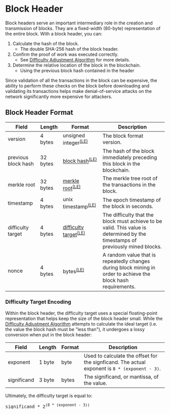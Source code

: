 # Block Header

Block headers serve an important intermediary role in the creation and transmission of blocks.
They are a fixed-width (80-byte) representation of the entire block.
With a block header, you can:

 1. Calculate the hash of the block.
	 - The double SHA-256 hash of the block header.
 2. Confirm the proof of work was executed correctly.
	 - See [Difficulty Adjustment Algorithm](/protocol/blockchain/proof-of-work/difficulty-adjustment-algorithm) for more details.
 3. Determine the relative location of the block in the blockchain.
	 - Using the previous block hash contained in the header

Since validation of all the transactions in the block can be expensive, the ability to perform these checks on the block before downloading and validating its transactions helps make denial-of-service attacks on the network significantly more expensive for attackers.

## Block Header Format

| Field | Length | Format | Description |
|--|--|--|--|
| version | 4 bytes | unsigned integer<sup>[(LE)](/protocol/misc/endian/little)</sup> | The block format version. |
| previous block hash | 32 bytes | [block hash](/protocol/blockchain/hash)<sup>[(LE)](/protocol/misc/endian/little)</sup> | The hash of the block immediately preceding this block in the blockchain. |
| merkle root | 32 bytes | [merkle root](/protocol/blockchain/merkle-tree)<sup>[(LE)](/protocol/misc/endian/little)</sup> | The merkle tree root of the transactions in the block. |
| timestamp | 4 bytes | unix timestamp<sup>[(LE)](/protocol/misc/endian/little)</sup> | The epoch timestamp of the block in seconds. |
| difficulty target | 4 bytes | [difficulty target](#difficulty-target-encoding)<sup>[(LE)](/protocol/misc/endian/little)</sup> | The difficulty that the block must achieve to be valid.  This value is determined by the timestamps of previously mined blocks. |
| nonce | 4 bytes | bytes<sup>[(LE)](/protocol/misc/endian/little)</sup> | A random value that is repeatedly changes during block mining in order to achieve the block hash requirements. |

### Difficulty Target Encoding

Within the block header, the difficulty target uses a special floating-point representation that helps keep the size of the block header small.
While the [Difficulty Adjustment Algorithm](/protocol/blockchain/proof-of-work/difficulty-adjustment-algorithm) attempts to calculate the ideal target (i.e. the value the block hash must be "less than"), it undergoes a lossy conversion when put in the block header:

| Field | Length | Format | Description |
|--|--|--|--|
| exponent | 1 byte | byte | Used to calculate the offset for the signficand.  The actual exponent is `8 * (exponent - 3)`. |
| significand | 3 byte | bytes | The significand, or mantissa, of the value. |

Ultimately, the difficulty target is equal to:
<pre>significand * 2<sup>(8 * (exponent - 3))</sup></pre>